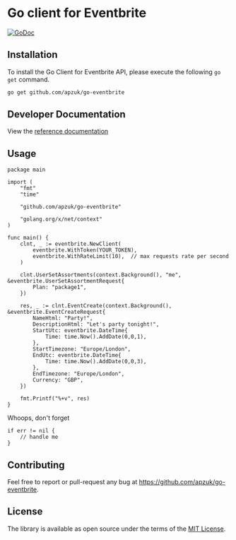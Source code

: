 # Go client for Eventbrite

[![GoDoc](https://godoc.org/apzuk/go-eventbrite?status.svg)](https://godoc.org/github.com/apzuk/go-eventbrite)

## Installation

To install the Go Client for Eventbrite API, please execute the following `go get` command.

```bash
go get github.com/apzuk/go-eventbrite
```

## Developer Documentation

View the [reference documentation](https://www.eventbrite.co.uk/developer/v3/quickstart/)

## Usage
   
    package main
    
    import (
        "fmt"
        "time"
    
        "github.com/apzuk/go-eventbrite"
    
        "golang.org/x/net/context"
    )
    
    func main() {
        clnt, _ := eventbrite.NewClient(
            eventbrite.WithToken(YOUR_TOKEN),
            eventbrite.WithRateLimit(10),  // max requests rate per second
        )
    
        clnt.UserSetAssortments(context.Background(), "me", &eventbrite.UserSetAssortmentRequest{
            Plan: "package1",
        })
    
        res, _ := clnt.EventCreate(context.Background(), &eventbrite.EventCreateRequest{
            NameHtml: "Party!",
            DescriptionHtml: "Let's party tonight!",
            StartUtc: eventbrite.DateTime{
                Time: time.Now().AddDate(0,0,1),
            },
            StartTimezone: "Europe/London",
            EndUtc: eventbrite.DateTime{
                Time: time.Now().AddDate(0,0,3),
            },
            EndTimezone: "Europe/London",
            Currency: "GBP",
        })
    
        fmt.Printf("%+v", res)
    }

Whoops, don't forget 
    
    if err != nil {
        // handle me
    }
    
    

Contributing
------------

Feel free to report or pull-request any bug at https://github.com/apzuk/go-eventbrite.


License
-------

The library is available as open source under the terms of the [MIT License](http://opensource.org/licenses/MIT).
